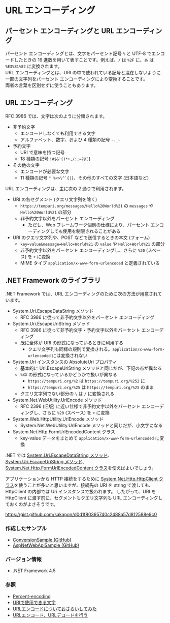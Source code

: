 # URL エンコーディング

## パーセント エンコーディングと URL エンコーディング
パーセント エンコーディングとは、文字をパーセント記号 `%` と UTF-8 でエンコードしたときの 16 進数を用いて表すことです。例えば、`/` は `%2F` に、`あ` は `%E3%81%82` に変換されます。  
URL エンコーディングとは、URI の中で使われている記号と混在しないように一部の文字列をパーセント エンコーディングにより変換することです。  
両者の言葉を区別せずに使うこともあります。

## URL エンコーディング
RFC 3986 では、文字は次のように分類されます。
- 非予約文字
  - エンコードしなくても利用できる文字
  - アルファベット、数字、および 4 種類の記号 `-._~`
- 予約文字
  - URI で意味を持つ記号
  - 18  種類の記号 `!#$&'()*+,/:;=?@[]`
- その他の文字
  - エンコードが必要な文字
  - 11  種類の記号 ``" %<>\^`{|}``、その他のすべての文字 (日本語など)

URL エンコーディングは、主に次の 2 通りで利用されます。
- URI の各セグメント (クエリ文字列を除く)
  - `https://tempuri.org/messages/Hello%20World%21` の `messages` や `Hello%20World%21` の部分
  - 非予約文字以外をパーセント エンコーディング
    - ただし、Web フレームワーク個別の仕様により、パーセント エンコーディングしても使用を制限されることがある
- URI のクエリ文字列や、POST などで送信するときの本文 (フォーム)
  - `key=value&message=Hello+World%21` の `value` や `Hello+World%21` の部分
  - 非予約文字以外をパーセント エンコーディングし、さらに `%20` (スペース) を `+` に変換
  - MIME タイプ `application/x-www-form-urlencoded` と定義されている

## .NET Framework のライブラリ
.NET Framework では、URL エンコーディングのために次の方法が用意されています。
- System.Uri.EscapeDataString メソッド
  - RFC 3986 に従って非予約文字以外をパーセント エンコーディング
- System.Uri.EscapeUriString メソッド
  - RFC 3986 に従って非予約文字・予約文字以外をパーセント エンコーディング
  - 既に全体が URI の形式になっているときに利用する
    - クエリ文字列も同様の規則で変換される。`application/x-www-form-urlencoded` には変換されない
- System.Uri インスタンスの AbsoluteUri プロパティ
  - 基本的に Uri.EscapeUriString メソッドと同じだが、下記の点が異なる
  - `%XX` の形式になっているかどうかで扱いが異なる
    - `https://tempuri.org/%2` は `https://tempuri.org/%252` に
    - `https://tempuri.org/%25` は `https://tempuri.org/%25` のまま
  - クエリ文字列でない部分の `\` は `/` に変換される
- System.Net.WebUtility.UrlEncode メソッド
  - RFC 2396 (旧版) に近い仕様で非予約文字以外をパーセント エンコーディングし、さらに `%20` (スペース) を `+` に変換
- System.Web.HttpUtility.UrlEncode メソッド
  - System.Net.WebUtility.UrlEncode メソッドと同じだが、小文字になる
- System.Net.Http.FormUrlEncodedContent クラス
  - key-value データをまとめて `application/x-www-form-urlencoded` に変換

.NET では [System.Uri.EscapeDataString メソッド](https://msdn.microsoft.com/ja-jp/library/system.uri.escapedatastring.aspx)、[System.Uri.EscapeUriString メソッド](https://msdn.microsoft.com/ja-jp/library/system.uri.escapeuristring.aspx)、[System.Net.Http.FormUrlEncodedContent クラス](https://msdn.microsoft.com/ja-jp/library/system.net.http.formurlencodedcontent(v=vs.110).aspx)を使えばよいでしょう。

アプリケーションから HTTP 接続をするために [System.Net.Http.HttpClient クラス](https://msdn.microsoft.com/ja-jp/library/system.net.http.httpclient(v=vs.110).aspx)を使うことが多いと思いますが、接続先の URI を string で渡しても、HttpClient の内部では Uri インスタンスで扱われます。
したがって、URI を HttpClient に渡す前に、セグメントもクエリ文字列も URL エンコーディングしておくのがよさそうです。

https://gist.github.com/sakapon/d0d1f80395740c2488a57d812588e9c0

### 作成したサンプル
- [ConversionSample (GitHub)](https://github.com/sakapon/Samples-2018/blob/master/ConversionSample/UnitTest/UriTest.cs)
- [AspNetWebApiSample (GitHub)](https://github.com/sakapon/Samples-2018/blob/master/AspNetWebApiSample/UnitTest/Client/UriQueryTest.cs)

### バージョン情報
- .NET Framework 4.5

### 参照
- [Percent-encoding](https://en.wikipedia.org/wiki/Percent-encoding)
- [URIで使用できる文字](http://www.asahi-net.or.jp/~ax2s-kmtn/ref/uric.html)
- [URLエンコードについておさらいしてみた](https://qiita.com/sisisin/items/3efeb9420cf77a48135d)
- [URLエンコード、URLデコードを行う](https://dobon.net/vb/dotnet/internet/urlencode.html)

